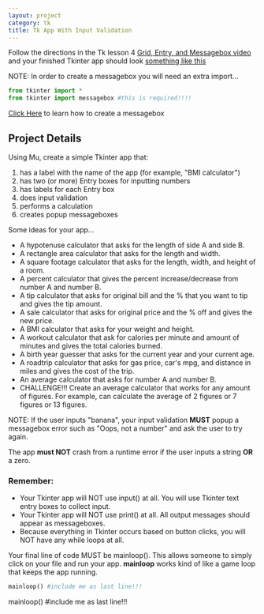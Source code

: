 ```yaml
---
layout: project
category: tk
title: Tk App With Input Validation
---
```

Follow the directions in the Tk lesson 4 [Grid, Entry, and Messagebox video](https://drive.google.com/file/d/18mbOExKqetH_uKfzx0EoMf6QpucpWVGk/view?usp=sharing) and your finished Tkinter app should look [something like this ](https://drive.google.com/open?id=1E0xU9b5N5_I6BCC73QEDc8hZNQA_W_WT)

NOTE: In order to create a messagebox you will need an extra import...
```python
from tkinter import *
from tkinter import messagebox #this is required!!!!
```
[Click Here](http://interactivepython.org/runestone/static/CS152f17/GUIandEventDrivenProgramming/02_standard_dialog_boxes.html) to learn how to create a messagebox

## Project Details


Using Mu, create a simple Tkinter app that:
  1. has a label with the name of the app (for example, "BMI calculator")
  1. has two (or more) Entry boxes for inputting numbers
  1. has labels for each Entry box
  1. does input validation
  1. performs a calculation
  1. creates popup messageboxes


Some ideas for your app...

  - A hypotenuse calculator that asks for the length of side A and side B.
  - A rectangle area calculator that asks for the length and width.
  - A square footage calculator that asks for the length, width, and height of a room.
  - A percent calculator that gives the percent increase/decrease from number A and number B.
  - A tip calculator that asks for original bill and the % that you want to tip and gives the tip amount.
  - A sale calculator that asks for original price and the % off and gives the new price.
  - A BMI calculator that asks for your weight and height.
  - A workout calculator that ask for calories per minute and amount of minutes and gives the total calories burned.
  - A birth year guesser that asks for the current year and your current age.
  - A roadtrip calculator that asks for gas price, car's mpg, and distance in miles and gives the cost of the trip.
  - An average calculator that asks for number A and number B.
  - CHALLENGE!!! Create an average calculator that works for any amount of figures. For example, can calculate the average of 2 figures or 7 figures or 13 figures.

NOTE: If the user inputs "banana", your input validation <strong>MUST</strong> popup a messagebox error such as "Oops, not a number" and ask the user to try again.

The app <strong>must NOT</strong> crash from a runtime error if the user inputs a string <strong>OR</strong> a zero.

### Remember:
  - Your Tkinter app will NOT use input() at all. You will use Tkinter text entry boxes to collect input.
  - Your Tkinter app will NOT use print() at all. All output messages should appear as messageboxes.
  - Because everything in Tkinter occurs based on button clicks, you will NOT have any while loops at all.


Your final line of code MUST be mainloop(). This allows someone to simply click on your file and run your app. **mainloop** works kind of like a game loop that keeps the app running.
```python
mainloop() #include me as last line!!!
```
mainloop() #include me as last line!!!
```
